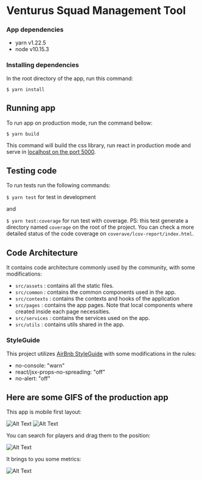 # Venturus Squad Management Tool

### App dependencies

* yarn v1.22.5
* node v10.15.3

### Installing dependencies 
In the root directory of the app, run this command:

`$ yarn install` 

## Running app

To run app on production mode, run the command bellow:

`$ yarn build`

This command will build the css library, run react in production mode and serve in [localhost on the port 5000](http://localhost:5000).

## Testing code

To run tests run the following commands:

`$ yarn test` for test in development

and

`$ yarn test:coverage` for run test with coverage. PS: this test generate a directory named `coverage` on the root of the project. You can check a more detailed status of the code coverage on `coverave/lcov-report/index.html`.

## Code Architecture

It contains code architecture commonly used by the community, with some modifications:

* `src/assets` : contains all the static files.
* `src/common` : contains the common components used in the app.
* `src/contexts` : contains the contexts and hooks of the application
* `src/pages` : contains the app pages. Note that local components where created inside each page necessities.
* `src/services` : contains the services used on the app.
* `src/utils` : contains utils shared in the app.

### StyleGuide

This project utilizes [AirBnb StyleGuide](https://github.com/airbnb/javascript/tree/master/react) with some modifications in the rules:
* no-console: "warn"
* react/jsx-props-no-spreading: "off"
* no-alert: "off"

## Here are some GIFS of the production app

This app is mobile first layout:

![Alt Text](https://github.com/dmarcogabriel/venturus-squad-management-team/tree/master/assets/responsive.gif)
![Alt Text](https://github.com/dmarcogabriel/venturus-squad-management-team/tree/master/assets/responsive-2.gif)

You can search for players and drag them to the position:

![Alt Text](https://github.com/dmarcogabriel/venturus-squad-management-team/tree/master/assets/search-drag-drop.gif)

It brings to you some metrics:

![Alt Text](https://github.com/dmarcogabriel/venturus-squad-management-team/tree/master/assets/screenshot.png)


